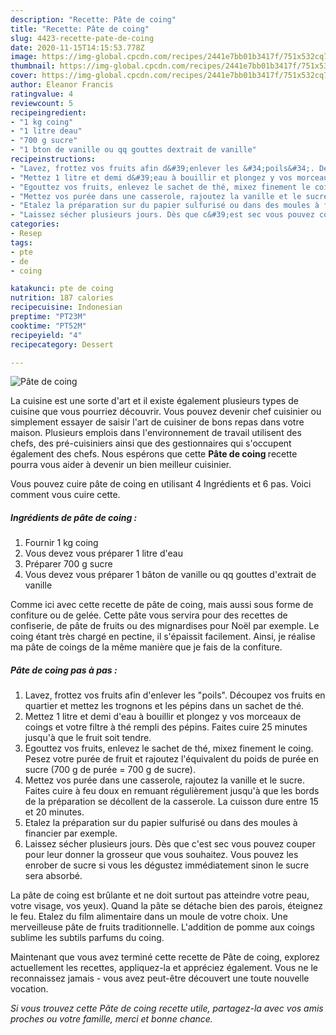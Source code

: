 ```yaml
---
description: "Recette: Pâte de coing"
title: "Recette: Pâte de coing"
slug: 4423-recette-pate-de-coing
date: 2020-11-15T14:15:53.778Z
image: https://img-global.cpcdn.com/recipes/2441e7bb01b3417f/751x532cq70/pate-de-coing-photo-principale-de-la-recette.jpg
thumbnail: https://img-global.cpcdn.com/recipes/2441e7bb01b3417f/751x532cq70/pate-de-coing-photo-principale-de-la-recette.jpg
cover: https://img-global.cpcdn.com/recipes/2441e7bb01b3417f/751x532cq70/pate-de-coing-photo-principale-de-la-recette.jpg
author: Eleanor Francis
ratingvalue: 4
reviewcount: 5
recipeingredient:
- "1 kg coing"
- "1 litre deau"
- "700 g sucre"
- "1 bton de vanille ou qq gouttes dextrait de vanille"
recipeinstructions:
- "Lavez, frottez vos fruits afin d&#39;enlever les &#34;poils&#34;. Découpez vos fruits en quartier et mettez les trognons et les pépins dans un sachet de thé."
- "Mettez 1 litre et demi d&#39;eau à bouillir et plongez y vos morceaux de coings et votre filtre à thé rempli des pépins. Faites cuire 25 minutes jusqu&#39;à que le fruit soit tendre."
- "Egouttez vos fruits, enlevez le sachet de thé, mixez finement le coing. Pesez votre purée de fruit et rajoutez l&#39;équivalent du poids de purée en sucre (700 g de purée = 700 g de sucre)."
- "Mettez vos purée dans une casserole, rajoutez la vanille et le sucre. Faites cuire à feu doux en remuant régulièrement jusqu&#39;à que les bords de la préparation se décollent de la casserole. La cuisson dure entre 15 et 20 minutes."
- "Etalez la préparation sur du papier sulfurisé ou dans des moules à financier par exemple."
- "Laissez sécher plusieurs jours. Dès que c&#39;est sec vous pouvez couper pour leur donner la grosseur que vous souhaitez. Vous pouvez les enrober de sucre si vous les dégustez immédiatement sinon le sucre sera absorbé."
categories:
- Resep
tags:
- pte
- de
- coing

katakunci: pte de coing 
nutrition: 187 calories
recipecuisine: Indonesian
preptime: "PT23M"
cooktime: "PT52M"
recipeyield: "4"
recipecategory: Dessert

---
```



![Pâte de coing](https://img-global.cpcdn.com/recipes/2441e7bb01b3417f/751x532cq70/pate-de-coing-photo-principale-de-la-recette.jpg)

La cuisine est une sorte d'art et il existe également plusieurs types de cuisine que vous pourriez découvrir. Vous pouvez devenir chef cuisinier ou simplement essayer de saisir l'art de cuisiner de bons repas dans votre maison. Plusieurs emplois dans l'environnement de travail utilisent des chefs, des pré-cuisiniers ainsi que des gestionnaires qui s'occupent également des chefs. Nous espérons que cette <strong> Pâte de coing </strong> recette pourra vous aider à devenir un bien meilleur cuisinier.

<!--inarticleads1-->

Vous pouvez cuire pâte de coing en utilisant 4 Ingrédients et 6 pas. Voici comment vous cuire cette.

##### Ingrédients de pâte de coing :

1. Fournir 1 kg coing
1. Vous devez vous préparer 1 litre d&#39;eau
1. Préparer 700 g sucre
1. Vous devez vous préparer 1 bâton de vanille ou qq gouttes d&#39;extrait de vanille


Comme ici avec cette recette de pâte de coing, mais aussi sous forme de confiture ou de gelée. Cette pâte vous servira pour des recettes de confiserie, de pâte de fruits ou des mignardises pour Noël par exemple. Le coing étant très chargé en pectine, il s&#39;épaissit facilement. Ainsi, je réalise ma pâte de coings de la même manière que je fais de la confiture. 

<!--inarticleads2-->

##### Pâte de coing pas à pas :

1. Lavez, frottez vos fruits afin d&#39;enlever les &#34;poils&#34;. Découpez vos fruits en quartier et mettez les trognons et les pépins dans un sachet de thé.
1. Mettez 1 litre et demi d&#39;eau à bouillir et plongez y vos morceaux de coings et votre filtre à thé rempli des pépins. Faites cuire 25 minutes jusqu&#39;à que le fruit soit tendre.
1. Egouttez vos fruits, enlevez le sachet de thé, mixez finement le coing. Pesez votre purée de fruit et rajoutez l&#39;équivalent du poids de purée en sucre (700 g de purée = 700 g de sucre).
1. Mettez vos purée dans une casserole, rajoutez la vanille et le sucre. Faites cuire à feu doux en remuant régulièrement jusqu&#39;à que les bords de la préparation se décollent de la casserole. La cuisson dure entre 15 et 20 minutes.
1. Etalez la préparation sur du papier sulfurisé ou dans des moules à financier par exemple.
1. Laissez sécher plusieurs jours. Dès que c&#39;est sec vous pouvez couper pour leur donner la grosseur que vous souhaitez. Vous pouvez les enrober de sucre si vous les dégustez immédiatement sinon le sucre sera absorbé.


La pâte de coing est brûlante et ne doit surtout pas atteindre votre peau, votre visage, vos yeux). Quand la pâte se détache bien des parois, éteignez le feu. Etalez du film alimentaire dans un moule de votre choix. Une merveilleuse pâte de fruits traditionnelle. L&#39;addition de pomme aux coings sublime les subtils parfums du coing. 

<!--inarticleads1-->

<p>
Maintenant que vous avez terminé cette recette de Pâte de coing, explorez actuellement les recettes, appliquez-la et appréciez également. Vous ne le reconnaissez jamais - vous avez peut-être découvert une toute nouvelle vocation.
</p>

<p>
<i>Si vous trouvez cette Pâte de coing recette utile, partagez-la avec vos amis proches ou votre famille, merci et bonne chance.</i>
</p>
